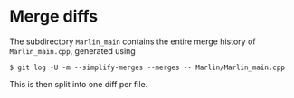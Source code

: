 # Merge diffs
The subdirectory `Marlin_main` contains the entire merge history of `Marlin_main.cpp`, generated using

    $ git log -U -m --simplify-merges --merges -- Marlin/Marlin_main.cpp

This is then split into one diff per file.
